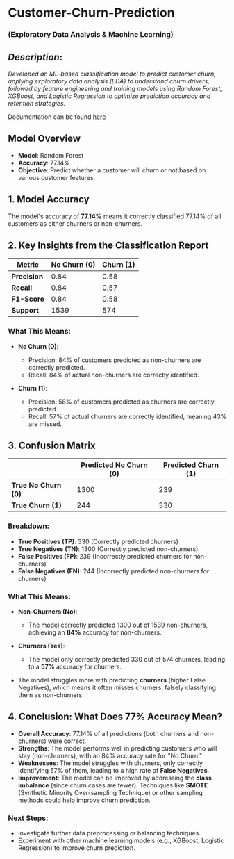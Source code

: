 # Customer-Churn-Prediction 
### (Exploratory Data Analysis & Machine Learning)

## *Description*:
*Developed an ML-based classification model to predict customer churn, applying exploratory data analysis (EDA) to understand churn drivers, followed by feature engineering and training models using Random Forest, XGBoost, and Logistic Regression to optimize prediction accuracy and retention strategies.*

Documentation can be found [here](https://github.com/aishincp/Customer-Churn-Prediction/blob/main/CustomerChurnPrediction.ipynb)

## Model Overview
- **Model**: Random Forest
- **Accuracy**: 77.14%
- **Objective**: Predict whether a customer will churn or not based on various customer features.

## 1. Model Accuracy
The model's accuracy of **77.14%** means it correctly classified 77.14% of all customers as either churners or non-churners.

## 2. Key Insights from the Classification Report

| Metric          | No Churn (0) | Churn (1)  |
|-----------------|--------------|------------|
| **Precision**   | 0.84         | 0.58       |
| **Recall**      | 0.84         | 0.57       |
| **F1-Score**    | 0.84         | 0.58       |
| **Support**     | 1539         | 574        |

### What This Means:
- **No Churn (0)**:
  - Precision: 84% of customers predicted as non-churners are correctly predicted.
  - Recall: 84% of actual non-churners are correctly identified.
  
- **Churn (1)**:
  - Precision: 58% of customers predicted as churners are correctly predicted.
  - Recall: 57% of actual churners are correctly identified, meaning 43% are missed.

## 3. Confusion Matrix

|               | Predicted No Churn (0) | Predicted Churn (1) |
|---------------|------------------------|---------------------|
| **True No Churn (0)** | 1300                   | 239                 |
| **True Churn (1)**    | 244                    | 330                 |

### Breakdown:
- **True Positives (TP)**: 330 (Correctly predicted churners)
- **True Negatives (TN)**: 1300 (Correctly predicted non-churners)
- **False Positives (FP)**: 239 (Incorrectly predicted churners for non-churners)
- **False Negatives (FN)**: 244 (Incorrectly predicted non-churners for churners)

### What This Means:
- **Non-Churners (No)**:
  - The model correctly predicted 1300 out of 1539 non-churners, achieving an **84%** accuracy for non-churners.
  
- **Churners (Yes)**:
  - The model only correctly predicted 330 out of 574 churners, leading to a **57%** accuracy for churners.
  
- The model struggles more with predicting **churners** (higher False Negatives), which means it often misses churners, falsely classifying them as non-churners.

## 4. Conclusion: What Does 77% Accuracy Mean?

- **Overall Accuracy**: 77.14% of all predictions (both churners and non-churners) were correct.
- **Strengths**: The model performs well in predicting customers who will stay (non-churners), with an 84% accuracy rate for "No Churn."
- **Weaknesses**: The model struggles with churners, only correctly identifying 57% of them, leading to a high rate of **False Negatives**.
- **Improvement**: The model can be improved by addressing the **class imbalance** (since churn cases are fewer). Techniques like **SMOTE** (Synthetic Minority Over-sampling Technique) or other sampling methods could help improve churn prediction.

### Next Steps:
- Investigate further data preprocessing or balancing techniques.
- Experiment with other machine learning models (e.g., XGBoost, Logistic Regression) to improve churn prediction.
